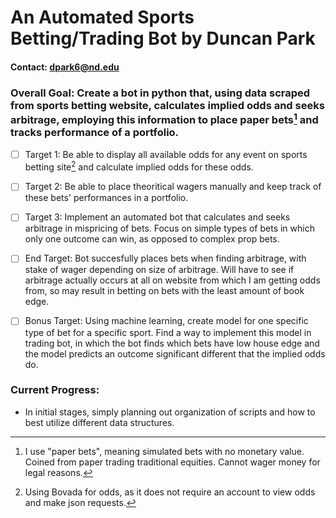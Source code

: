 # An Automated Sports Betting/Trading Bot by Duncan Park
#### Contact: dpark6@nd.edu




### Overall Goal: Create a bot in python that, using data scraped from sports betting website, calculates implied odds and seeks arbitrage, employing this information to place paper bets[^1] and tracks performance of a portfolio.


- [ ] Target 1: Be able to display all available odds for any event on sports betting site[^2] and calculate implied odds for these odds.


- [ ] Target 2: Be able to place theoritical wagers manually and keep track of these bets' performances in a portfolio.


- [ ] Target 3: Implement an automated bot that calculates and seeks arbitrage in mispricing of bets. Focus on simple types of bets in which only one outcome can win, as opposed to complex prop bets.


- [ ] End Target: Bot succesfully places bets when finding arbitrage, with stake of wager depending on size of arbitrage. Will have to see if arbitrage actually occurs at all on website from which I am getting odds from, so may result in betting on bets with the least amount of book edge.


- [ ] Bonus Target: Using machine learning, create model for one specific type of bet for a specific sport. Find a way to implement this model in trading bot, in which the bot finds which bets have low house edge and the model predicts an outcome significant different that the implied odds do.



### Current Progress:
- In initial stages, simply planning out organization of scripts and how to best utilize different data structures.



[^1]: I use "paper bets", meaning simulated bets with no monetary value. Coined from paper trading traditional equities. Cannot wager money for legal reasons. 

[^2]: Using Bovada for odds, as it does not require an account to view odds and make json requests.
